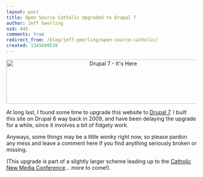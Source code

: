 ```yaml
---
layout: post
title: Open Source Catholic Upgraded to Drupal 7
author: Jeff Geerling
nid: 445
comments: true
redirect_from: /blog/jeff-geerling/open-source-catholic/
created: 1345609539
---
```

<p style="text-align: center;"><a href="http://drupal.org/drupal-7.0"><img src="http://drupal.org/files/issues/drupal7banner_940.jpg" alt="Drupal 7 - It's Here" width="550" height="117" /></a></p>

At long last, I found some time to upgrade this website to <a href="http://drupal.org/drupal-7.0">Drupal 7</a>. I built this site on Drupal 6 way back in 2009, and have been delaying the upgrade for a while, since it involves a bit of fidgety work.

Anyways, some things may be a little wonky right now, so please pardon any mess and leave a comment here if you find anything seriously broken or missing.

(This upgrade is part of a slightly larger scheme leading up to the <a href="http://cnmc.sqpn.com/">Catholic New Media Conference</a>... more to come!).
